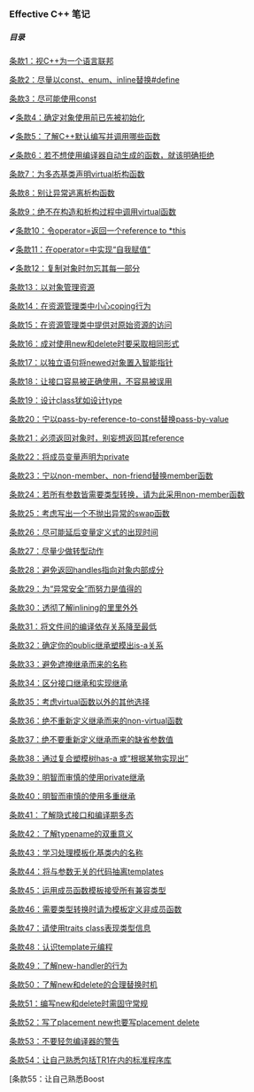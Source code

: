 ### Effective C++ 笔记

##### 目录

[条款1：视C++为一个语言联邦](https://blog.csdn.net/kangroger/article/details/41870771#t0)

[条款2：尽量以const、enum、inline替换#define](https://blog.csdn.net/kangroger/article/details/41870771#t0)

[条款3：尽可能使用const](https://blog.csdn.net/kangroger/article/details/41870771#t0)

✔[条款4：确定对象使用前已先被初始化](https://blog.csdn.net/kangroger/article/details/41870771#t0)

✔[条款5：了解C++默认编写并调用哪些函数](https://blog.csdn.net/kangroger/article/details/41986049#t0)

[✔条款6：若不想使用编译器自动生成的函数，就该明确拒绝](https://blog.csdn.net/kangroger/article/details/41986049#t0)

[条款7：为多态基类声明virtual析构函数](https://blog.csdn.net/kangroger/article/details/41986049#t0)

[条款8：别让异常逃离析构函数](https://blog.csdn.net/kangroger/article/details/41986049#t0)

[条款9：绝不在构造和析构过程中调用virtual函数](https://blog.csdn.net/kangroger/article/details/41986049#t0)

✔[条款10：令operator=返回一个reference to *this](https://blog.csdn.net/kangroger/article/details/42433437#t0)

✔[条款11：在operator=中实现“自我赋值”](https://blog.csdn.net/kangroger/article/details/42433437#t0)

✔[条款12：复制对象时勿忘其每一部分](https://blog.csdn.net/kangroger/article/details/42433437#t0)

[条款13：以对象管理资源](https://blog.csdn.net/kangroger/article/details/42526187#t0)

[条款14：在资源管理类中小心coping行为](https://blog.csdn.net/kangroger/article/details/42526187#t0)

[条款15：在资源管理类中提供对原始资源的访问](https://blog.csdn.net/kangroger/article/details/42526187#t0)

[条款16：成对使用new和delete时要采取相同形式](https://blog.csdn.net/kangroger/article/details/42717889#t0)

[条款17：以独立语句将newed对象置入智能指针](https://blog.csdn.net/kangroger/article/details/42717889#t0)

[条款18：让接口容易被正确使用，不容易被误用](https://blog.csdn.net/kangroger/article/details/42777713#t0)

[条款19：设计class犹如设计type](https://blog.csdn.net/kangroger/article/details/42777713#t0)

[条款20：宁以pass-by-reference-to-const替换pass-by-value](https://blog.csdn.net/kangroger/article/details/42965331#t0)

[条款21：必须返回对象时，别妄想返回其reference](https://blog.csdn.net/kangroger/article/details/42965331#t0)

[条款22：将成员变量声明为private](https://blog.csdn.net/kangroger/article/details/43501669#t0)

[条款23：宁以non-member、non-friend替换member函数](https://blog.csdn.net/kangroger/article/details/43501669#t0)

[条款24：若所有参数皆需要类型转换，请为此采用non-member函数](https://blog.csdn.net/kangroger/article/details/43501669#t0)

[条款25：考虑写出一个不抛出异常的swap函数](https://blog.csdn.net/kangroger/article/details/43677283)

[条款26：尽可能延后变量定义式的出现时间](https://blog.csdn.net/kangroger/article/details/43743531#t0)

[条款27：尽量少做转型动作](https://blog.csdn.net/kangroger/article/details/43743531#t0)

[条款28：避免返回handles指向对象内部成分](https://blog.csdn.net/kangroger/article/details/43883305#t0)

[条款29：为“异常安全”而努力是值得的](https://blog.csdn.net/kangroger/article/details/43883305#t0)

[条款30：透彻了解inlining的里里外外](https://blog.csdn.net/kangroger/article/details/43909975)

[条款31：将文件间的编译依存关系降至最低](https://blog.csdn.net/kangroger/article/details/43919645)

[条款32：确定你的public继承塑模出is-a关系](https://blog.csdn.net/kangroger/article/details/43941673#t0)

[条款33：避免遮掩继承而来的名称](https://blog.csdn.net/kangroger/article/details/43941673#t0)

[条款34：区分接口继承和实现继承](https://blog.csdn.net/kangroger/article/details/43958247)

[条款35：考虑virtual函数以外的其他选择](https://blog.csdn.net/kangroger/article/details/44024109#t0)

[条款36：绝不重新定义继承而来的non-virtual函数](https://blog.csdn.net/kangroger/article/details/44087967#t0)

[条款37：绝不要重新定义继承而来的缺省参数值](https://blog.csdn.net/kangroger/article/details/44087967#t0)

[条款38：通过复合塑模树has-a 或“根据某物实现出”](https://blog.csdn.net/kangroger/article/details/44137943#t0)

[条款39：明智而审慎的使用private继承](https://blog.csdn.net/kangroger/article/details/44137943#t0)

[条款40：明智而审慎的使用多重继承](https://blog.csdn.net/kangroger/article/details/44161773)

[条款41：了解隐式接口和编译期多态](https://blog.csdn.net/kangroger/article/details/44182087#t0)

[条款42：了解typename的双重意义](https://blog.csdn.net/kangroger/article/details/44182087#t0)

[条款43：学习处理模板化基类内的名称](https://blog.csdn.net/kangroger/article/details/44205331)

[条款44：将与参数无关的代码抽离templates](https://blog.csdn.net/kangroger/article/details/44228405#t0)

[条款45：运用成员函数模板接受所有兼容类型](https://blog.csdn.net/kangroger/article/details/44228405#t0)

[条款46：需要类型转换时请为模板定义非成员函数](https://blog.csdn.net/kangroger/article/details/44246535#t0)

[条款47：请使用traits class表现类型信息](https://blog.csdn.net/kangroger/article/details/44246535#t0)

[条款48：认识template元编程](https://blog.csdn.net/kangroger/article/details/44264053)

[条款49：了解new-handler的行为](https://blog.csdn.net/kangroger/article/details/44280793)

[条款50：了解new和delete的合理替换时机](https://blog.csdn.net/kangroger/article/details/44346281)

[条款51：编写new和delete时需固守常规](https://blog.csdn.net/kangroger/article/details/44497247)

[条款52：写了placement new也要写placement delete](https://blog.csdn.net/kangroger/article/details/44648189)

[条款53：不要轻忽编译器的警告](https://blog.csdn.net/KangRoger/article/details/44684435#t0)

[条款54：让自己熟悉包括TR1在内的标准程序库](https://blog.csdn.net/KangRoger/article/details/44684435#t1)

[条款55：让自己熟悉Boost